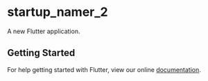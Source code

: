 # startup_namer_2

A new Flutter application.

## Getting Started

For help getting started with Flutter, view our online
[documentation](https://flutter.io/).
